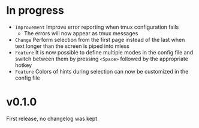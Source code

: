 # In progress
- `Improvement` Improve error reporting when tmux configuration fails
    - The errors will now appear as tmux messages
- `Change` Perform selection from the first page instead of the last when text longer than the screen is piped into mless
- `Feature` It is now possible to define multiple modes in the config file and switch between them by pressing `<Space>` followed by the appropriate hotkey
- `Feature` Colors of hints during selection can now be customized in the config file

# v0.1.0
First release, no changelog was kept
